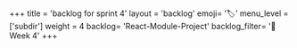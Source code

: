 +++
title = 'backlog for sprint 4'
layout = 'backlog'
emoji= '🏷️'
menu_level = ['subdir']
weight = 4
backlog= 'React-Module-Project'
backlog_filter= '📅 Week 4'
+++
